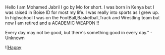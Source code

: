 Hello I am Mohamed Jabril I go by Mo for short. I was born in Kenya but I was raised in Boise ID for most my life. I was really into sports as I grew up. In highschool I was on the FootBall,Basketball,Track and Wrestling team but now I am retired and a ACADEMIC WEAPON ‼️


Every day may not be good, but there's something good in every day." - Unknown

![[Happy](https://tenor.com/view/man-blushing-smiling-black-man-gif-12577926127425382641)
